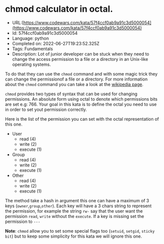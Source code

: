 # chmod calculator in octal.

 - URL:[https://www.codewars.com/kata/57f4ccf0ab9a91c3d5000054](https://www.codewars.com/kata/57f4ccf0ab9a91c3d5000054)
 - Id: 57f4ccf0ab9a91c3d5000054
 - Language: python
 - Completed on: 2022-06-27T19:23:52.325Z
 - Tags: Fundamentals
 - Description:
Lot of junior developer can be stuck when they need to change the access permission to a file or a directory in an Unix-like operating systems.

To do that they can use the `chmod` command and with some magic trick they can change the permissionof a file or a directory. For more information about the `chmod` command you can take a look at the [wikipedia page](https://en.wikipedia.org/wiki/Chmod).

`chmod` provides two types of syntax that can be used for changing permissions. An absolute form using octal to denote which permissions bits are set e.g: 766.
Your goal in this kata is to define the octal you need to use in order to set yout permission correctly.

Here is the list of the permission you can set with the octal representation of this one.

- User
  - read (4)
  - write (2)
  - execute (1)
- Group
  - read (4)
  - write (2)
  - execute (1)
- Other
  - read (4)
  - write (2)
  - execute (1)
  
The method take a hash in argument this one can have a maximum of 3 keys (`owner`,`group`,`other`). Each key will have a 3 chars string to represent the permission, for example the string `rw-` say that the user want the permission `read`, `write` without the `execute`.
If a key is missing set the permission to `---`

**Note**: `chmod` allow you to set some special flags too (`setuid`, `setgid`, `sticky bit`) but to keep some simplicity for this kata we will ignore this one. 
